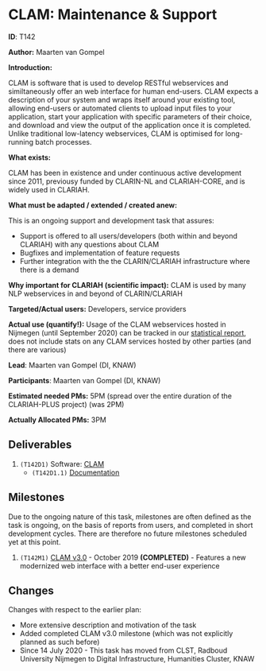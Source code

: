 # CLAM: Maintenance & Support

**ID**: T142

**Author:** Maarten van Gompel

**Introduction:**

CLAM is software that is used to develop RESTful webservices and similtaneously offer an web interface for human
end-users. CLAM expects a description of your system and wraps itself around your existing tool, allowing end-users or automated
clients to upload input files to your application, start your application with specific parameters of their choice, and
download and view the output of the application once it is completed. Unlike traditional low-latency webservices, CLAM is optimised
for long-running batch processes.

**What exists:**

CLAM has been in existence and under continuous active development since 2011, previousy funded by CLARIN-NL and
CLARIAH-CORE, and is widely used in CLARIAH.

**What must be adapted / extended / created anew:**

This is an ongoing support and development task that assures:

* Support is offered to all users/developers (both within and beyond CLARIAH) with any questions about CLAM
* Bugfixes and implementation of feature requests
* Further integration with the the CLARIN/CLARIAH infrastructure where there is a demand

**Why important for CLARIAH (scientific impact):** CLAM is used by many NLP webservices in and beyond of CLARIN/CLARIAH

**Targeted/Actual users:** Developers, service providers

**Actual use (quantify!):** Usage of the CLAM webservices hosted in Nijmegen (until September 2020) can be tracked in our [statistical report](https://applejack.science.ru.nl/lamastats/clamstats.html), does not include stats on any CLAM services hosted by other parties (and there are various)

**Lead**: Maarten van Gompel (DI, KNAW)

**Participants**: Maarten van Gompel (DI, KNAW)

**Estimated needed PMs:** 5PM (spread over the entire duration of the CLARIAH-PLUS project) (was 2PM)

**Actually Allocated PMs:** 3PM

## Deliverables

1. ``(T142D1)`` Software: [CLAM](https://github.com/proycon/clam)
    * ``(T142D1.1)`` [Documentation](https://clam.readthedocs.io/)

## Milestones

Due to the ongoing nature of this task, milestones are often defined as the task is ongoing, on the basis of reports from users, and completed in short development cycles. There are therefore no future milestones scheduled yet at this point.

1. ``(T142M1)`` [CLAM v3.0](https://github.com/proycon/clam/milestone/9) - October 2019 **(COMPLETED)** - Features a new modernized web interface with a better end-user experience

## Changes

Changes with respect to the earlier plan:

* More extensive description and motivation of the task
* Added completed CLAM v3.0 milestone (which was not explicitly planned as such before)
* Since 14 July 2020 - This task has moved from CLST, Radboud University Nijmegen to Digital Infrastructure, Humanities
    Cluster, KNAW
